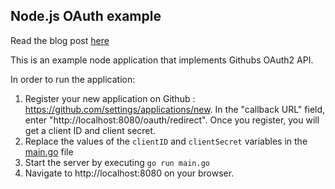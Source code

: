 ## Node.js OAuth example

Read the blog post [here](https://www.sohamkamani.com/blog/golang/2018-06-24-oauth-with-golang/)

This is an example node application that implements Githubs OAuth2 API.

In order to run the application:

1. Register your new application on Github : https://github.com/settings/applications/new. In the "callback URL" field, enter "http://localhost:8080/oauth/redirect". Once you register, you will get a client ID and client secret.
2. Replace the values of the `clientID` and `clientSecret` variables in the [main.go](/main.go) file 
4. Start the server by executing `go run main.go`
5. Navigate to http://localhost:8080 on your browser.